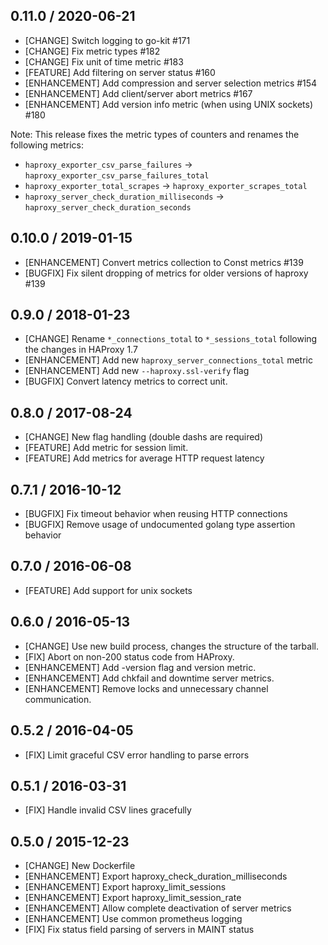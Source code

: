 ## 0.11.0 / 2020-06-21

* [CHANGE] Switch logging to go-kit #171
* [CHANGE] Fix metric types #182
* [CHANGE] Fix unit of time metric #183
* [FEATURE] Add filtering on server status #160
* [ENHANCEMENT] Add compression and server selection metrics #154
* [ENHANCEMENT] Add client/server abort metrics #167
* [ENHANCEMENT] Add version info metric (when using UNIX sockets) #180

Note: This release fixes the metric types of counters and renames the following metrics:

* `haproxy_exporter_csv_parse_failures` -> `haproxy_exporter_csv_parse_failures_total`
* `haproxy_exporter_total_scrapes` -> `haproxy_exporter_scrapes_total`
* `haproxy_server_check_duration_milliseconds` -> `haproxy_server_check_duration_seconds`

## 0.10.0 / 2019-01-15

* [ENHANCEMENT] Convert metrics collection to Const metrics #139
* [BUGFIX] Fix silent dropping of metrics for older versions of haproxy #139

## 0.9.0 / 2018-01-23

* [CHANGE] Rename `*_connections_total` to `*_sessions_total` following the changes in HAProxy 1.7
* [ENHANCEMENT] Add new `haproxy_server_connections_total` metric
* [ENHANCEMENT] Add new `--haproxy.ssl-verify` flag
* [BUGFIX] Convert latency metrics to correct unit.

## 0.8.0 / 2017-08-24

* [CHANGE] New flag handling (double dashs are required)
* [FEATURE] Add metric for session limit.
* [FEATURE] Add metrics for average HTTP request latency

## 0.7.1 / 2016-10-12

* [BUGFIX] Fix timeout behavior when reusing HTTP connections
* [BUGFIX] Remove usage of undocumented golang type assertion behavior

## 0.7.0 / 2016-06-08

* [FEATURE] Add support for unix sockets

## 0.6.0 / 2016-05-13

* [CHANGE] Use new build process, changes the structure of the tarball.
* [FIX] Abort on non-200 status code from HAProxy.
* [ENHANCEMENT] Add -version flag and version metric.
* [ENHANCEMENT] Add chkfail and downtime server metrics.
* [ENHANCEMENT] Remove locks and unnecessary channel communication.

## 0.5.2 / 2016-04-05

* [FIX] Limit graceful CSV error handling to parse errors

## 0.5.1 / 2016-03-31

* [FIX] Handle invalid CSV lines gracefully

## 0.5.0 / 2015-12-23

* [CHANGE] New Dockerfile
* [ENHANCEMENT] Export haproxy_check_duration_milliseconds
* [ENHANCEMENT] Export haproxy_limit_sessions
* [ENHANCEMENT] Export haproxy_limit_session_rate
* [ENHANCEMENT] Allow complete deactivation of server metrics
* [ENHANCEMENT] Use common prometheus logging
* [FIX] Fix status field parsing of servers in MAINT status
